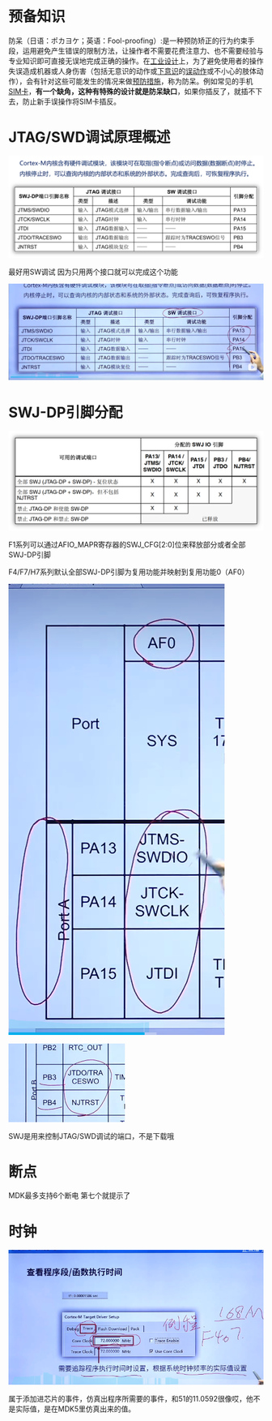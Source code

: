 # 预备知识

​	防呆（日语：ポカヨケ；英语：Fool-proofing）:是一种预防矫正的行为约束手段，运用避免产生错误的限制方法，让操作者不需要花费注意力、也不需要经验与专业知识即可直接无误地完成正确的操作。在[工业设计](https://baike.baidu.com/item/工业设计/82669?fromModule=lemma_inlink)上，为了避免使用者的操作失误造成机器或人身伤害（包括无意识的动作或[下意识](https://baike.baidu.com/item/下意识/1008888?fromModule=lemma_inlink)的[误动作](https://baike.baidu.com/item/误动作/10087227?fromModule=lemma_inlink)或不小心的肢体动作），会有针对这些可能发生的情况来做[预防措施](https://baike.baidu.com/item/预防措施/9704253?fromModule=lemma_inlink)，称为防呆。例如常见的手机[SIM卡](https://baike.baidu.com/item/SIM卡/449605?fromModule=lemma_inlink)，**有一个缺角，这种有特殊的设计就是防呆缺口**，如果你插反了，就插不下去，防止新手误操作将SIM卡插反。

# JTAG/SWD调试原理概述

![image-20231104163825046](assets/image-20231104163825046.png)

最好用SW调试 因为只用两个接口就可以完成这个功能

![image-20231104163857129](assets/image-20231104163857129.png)

# SWJ-DP引脚分配

![image-20231104164138402](assets/image-20231104164138402.png)

F1系列可以通过AFIO_MAPR寄存器的SWJ_CFG[2:0]位来释放部分或者全部SWJ-DP引脚

F4/F7/H7系列默认全部SWJ-DP引脚为复用功能并映射到复用功能0（AF0）

![image-20231104171434247](assets/image-20231104171434247.png)

![image-20231104171449268](assets/image-20231104171449268.png)

SWJ是用来控制JTAG/SWD调试的端口，不是下载哦

# 断点

MDK最多支持6个断电 第七个就提示了

# 时钟

![image-20231104190725074](assets/image-20231104190725074.png)

属于添加进芯片的事件，仿真出程序所需要的事件，和51的11.0592很像哎，他不是实际值，是在MDK5里仿真出来的值。
